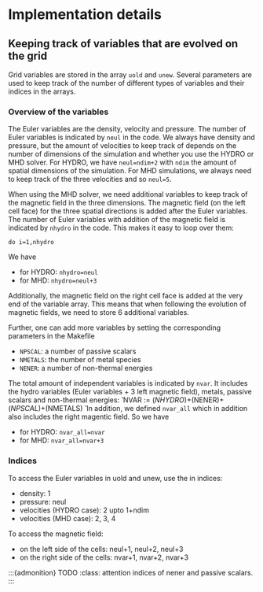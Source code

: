 # Implementation details

## Keeping track of variables that are evolved on the grid

Grid variables are stored in the array `uold` and `unew`.
Several parameters are used to keep track of the number of different types of variables and their indices in the arrays.

### Overview of the variables

The Euler variables are the density, velocity and pressure.
The number of Euler variables is indicated by `neul` in the code.
We always have density and pressure, but the amount of velocities to keep track of depends on the number of dimensions of the simulation
and whether you use the HYDRO or MHD solver.
For HYDRO, we have `neul=ndim+2` with `ndim` the amount of spatial dimensions of the simulation.
For MHD simulations, we always need to keep track of the three velocities and so `neul=5`.

When using the MHD solver, we need additional variables to keep track of the magnetic field in the three dimensions.
The magnetic field (on the left cell face) for the three spatial directions is added after the Euler variables.
The number of Euler variables with addition of the magnetic field is indicated by `nhydro` in the code.
This makes it easy to loop over them:
```
do i=1,nhydro
```
We have
- for HYDRO: `nhydro=neul`
- for MHD: `nhydro=neul+3`

Additionally, the magnetic field on the right cell face is added at the very end of the variable array.
This means that when following the evolution of magnetic fields, we need to store 6 additional variables.

Further, one can add more variables by setting the corresponding parameters in the Makefile
- `NPSCAL`: a number of passive scalars
- `NMETALS`: the number of metal species
- `NENER`: a number of non-thermal energies

The total amount of independent variables is indicated by `nvar`. It includes the hydro variables (Euler variables + 3 left magnetic field), metals, passive scalars and non-thermal energies:
`̀`̀
NVAR := $(NHYDRO)+$(NENER)+$(NPSCAL)+$(NMETALS)
`̀`̀
In addition, we defined `nvar_all` which in addition also includes the right magentic field.
So we have
- for HYDRO: `nvar_all=nvar`
- for MHD: `nvar_all=nvar+3`

### Indices
To access the Euler variables in uold and unew, use the in indices:
- density: 1
- pressure: neul
- velocities (HYDRO case): 2 upto 1+ndim
- velocities (MHD case): 2, 3, 4

To access the magnetic field:
- on the left side of the cells: neul+1, neul+2, neul+3
- on the right side of the cells: nvar+1, nvar+2, nvar+3


:::{admonition} TODO
:class: attention
indices of nener and passive scalars.
:::

